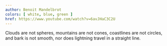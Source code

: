 ```yaml
---
author: Benoit Mandelbrot
colors: [ white, blue, green ]
href: https://www.youtube.com/watch?v=6avJHaC3C2U
---
```

Clouds are not spheres,
mountains are not cones,
coastlines are not circles,
and bark is not smooth,
nor does lightning travel in a straight line.

